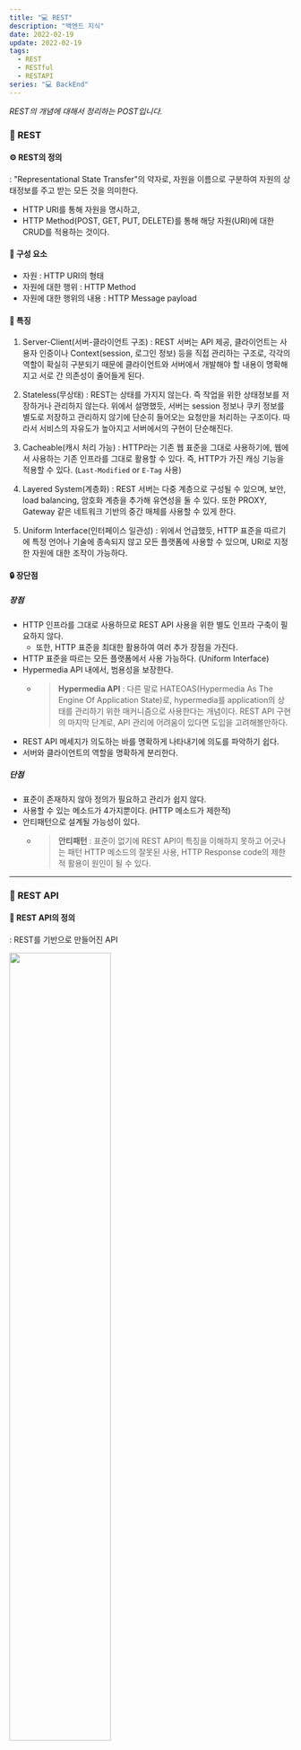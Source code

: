 ```yaml
---
title: "💻 REST"
description: "백엔드 지식"
date: 2022-02-19
update: 2022-02-19
tags:
  - REST
  - RESTful
  - RESTAPI
series: "💻 BackEnd"
---
```


<em>REST의 개념에 대해서 정리하는 POST입니다.</em>

### 🔧 REST
#### ⚙️ REST의 정의
: "Representational State Transfer"의 약자로, 자원을 이름으로 구분하여 자원의 상태정보를 주고 받는 모든 것을 의미한다.

- HTTP URI를 통해 자원을 명시하고,
- HTTP Method(POST, GET, PUT, DELETE)를 통해 해당 자원(URI)에 대한 CRUD를 적용하는 것이다.

#### 🔩 구성 요소
- 자원 : HTTP URI의 형태
- 자원에 대한 행위 : HTTP Method
- 자원에 대한 행위의 내용 : HTTP Message payload

#### 🔑 특징
1. Server-Client(서버-클라이언트 구조)
: REST 서버는 API 제공, 클라이언트는 사용자 인증이나 Context(session, 로그인 정보) 등을 직접 관리하는 구조로, 각각의 역할이 확실히 구분되기 때문에 클라이언트와 서버에서 개발해야 할 내용이 명확해지고 서로 간 의존성이 줄어들게 된다.

2. Stateless(무상태)
: REST는 상태를 가지지 않는다. 즉 작업을 위한 상태정보를 저장하거나 관리하지 않는다. 위에서 설명했듯, 서버는 session 정보나 쿠키 정보를 별도로 저장하고 관리하지 않기에 단순히 들어오는 요청만을 처리하는 구조이다. 따라서 서비스의 자유도가 높아지고 서버에서의 구현이 단순해진다.

3. Cacheable(캐시 처리 가능)
: HTTP라는 기존 웹 표준을 그대로 사용하기에, 웹에서 사용하는 기존 인프라를 그대로 활용할 수 있다. 즉, HTTP가 가진 캐싱 기능을 적용할 수 있다. (`Last-Modified` or `E-Tag` 사용)

4. Layered System(계층화)
: REST 서버는 다중 계층으로 구성될 수 있으며, 보안, load balancing, 암호화 계층을 추가해 유연성을 둘 수 있다. 또한 PROXY, Gateway 같은 네트워크 기반의 중간 매체를 사용할 수 있게 한다.

5. Uniform Interface(인터페이스 일관성)
: 위에서 언급했듯, HTTP 표준을 따르기에 특정 언어나 기술에 종속되지 않고 모든 플랫폼에 사용할 수 있으며, URI로 지정한 자원에 대한 조작이 가능하다.

#### 🔒 장단점
##### 장점
- HTTP 인프라를 그대로 사용하므로 REST API 사용을 위한 별도 인프라 구축이 필요하지 않다.
  - 또한, HTTP 표준을 최대한 활용하여 여러 추가 장점을 가진다.
- HTTP 표준을 따르는 모든 플랫폼에서 사용 가능하다. (Uniform Interface)
- Hypermedia API 내에서, 범용성을 보장한다.
  - > **Hypermedia API**
    > : 다른 말로 HATEOAS(Hypermedia As The Engine Of Application State)로, hypermedia를 application의 상태를 관리하기 위한 매커니즘으로 사용한다는 개념이다. REST API 구현의 마지막 단계로, API 관리에 어려움이 있다면 도입을 고려해볼만하다.
- REST API 메세지가 의도하는 바를 명확하게 나타내기에 의도를 파악하기 쉽다.
- 서버와 클라이언트의 역할을 명확하게 분리한다.

##### 단점
- 표준이 존재하지 않아 정의가 필요하고 관리가 쉽지 않다.
- 사용할 수 있는 메소드가 4가지뿐이다. (HTTP 메소드가 제한적)
- 안티패턴으로 설계될 가능성이 있다.
  - > **안티패턴**
    > : 표준이 없기에 REST API이 특징을 이해하지 못하고 어긋나는 패턴
    > HTTP 메소드의 잘못된 사용, HTTP Response code의 제한적 활용이 원인이 될 수 있다.

---

### 🔨 REST API
#### 🧭 REST API의 정의
: REST를 기반으로 만들어진 API

<img src="../blog/images/Back/REST.png" width="60%">

#### 🔦 특징
- REST 기반으로 시스템을 분산해 확장성과 재사용성을 높여 유지보수 및 운용이 편리해진다.
- HTTP 표준을 기반으로 구현해, HTTP를 지원하는 프로그램 언어로 클라이언트와 서버를 구현할 수 있다.

#### 🕯 설계
##### 기본 규칙
1. URI는 정보의 자원을 표현한다.
2. 자원에 대한 행위는 HTTP 메소드로 표현한다.

##### 예시
|CRUD|HTTP 메소드|Route|
|:---:|:---:|:---:|
|자원들의 목록을 표시|GET|`/resource` |
|자원 하나의 내용을 표시|GET|`/resource/:id` |
|자원 생성|POST|`/resource` |
|자원 수정|PUT|`/resource/:id` |
|자원 삭제|DELETE|`/resource/:id` |

---

### ⛏ RESTful
#### 💳 RESTful의 정의
: 일반적으로 REST라는 아키텍처를 구현하는 웹 서비스 (REST API를 제공하는 웹 서비스)
- RESTful한 API를 구현하는 근본적인 목적은 성능 향상이 아닌 일관적인 컨벤션을 통한 API의 이해도 및 호환성을 높이는 것이다. 따라서 성능이 중요한 경우 굳이 이를 구현할 필요는 없다.

#### 💣 RESTful하지 못한 경우
- CRUD 기능을 모두 POST로만 처리하는 경우, 즉 HTTP 메소드를 모두 활용하지 않는 경우
- Route에 resource, id 외의 정보가 들어가는 경우(ex. `/students/updateName`)

### 📕 참고
- [REST란? REST API란? RESTful이란?](https://gmlwjd9405.github.io/2018/09/21/rest-and-restful.html)
- [REST API란? REST, RESTful이란?](https://khj93.tistory.com/entry/%EB%84%A4%ED%8A%B8%EC%9B%8C%ED%81%AC-REST-API%EB%9E%80-REST-RESTful%EC%9D%B4%EB%9E%80)
- [REST](http://www.incodom.kr/REST)
- [REST API의 단점 3가지](https://round-round.tistory.com/entry/REST-API%EC%9D%98-%EB%8B%A8%EC%A0%90-3%EA%B0%80%EC%A7%80)